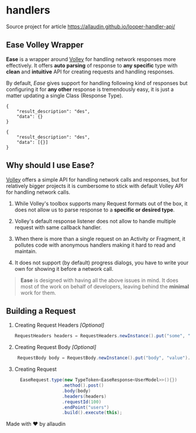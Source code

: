 # handlers
Source project for article https://allaudin.github.io/looper-handler-api/


## Ease Volley Wrapper

**Ease** is a wrapper around [Volley](https://github.com/google/volley) for handling network 
responses more effectively. It offers **auto parsing** of response to **any specific** type with **clean**
and **intuitive** API for creating requests and handling responses.

By default, _Ease_ gives support for handling following kind of responses but configuring it 
for **any other** response is tremendously easy, it is just a matter updating a single Class (Response Type). 

    {
 	    "result_description": "des",
 	    "data": {}
    }
                 
    {
  	    "result_description": "des",
  	    "data": [{}]
    }

## Why should I use Ease?

[Volley](https://github.com/google/volley) offers a simple API for handling network calls and responses, 
but for relatively bigger projects it is cumbersome to stick with default Volley API for handling 
network calls.

1. While Volley's toolbox supports many Request formats out of the box, it does not allow us to parse response 
to a **specific or desired type**. 

2. Volley's default response listener does not allow to handle multiple request with same callback handler.

3. When there is more than a single request on an Activity or Fragment, it pollutes code with anonymous 
handlers making it hard to read and maintain.

4. It does not support (by default) progress dialogs, you have to write your own for showing it before a 
network call.


> **Ease** is designed with having all the above issues in mind. It does most of the work on behalf of 
> developers, leaving behind the **minimal** work for them.



## Building a Request

  1. Creating Request Headers *[Optional]*
  
      ```java
      RequestHeaders headers = RequestHeaders.newInstance().put("some", "value").put("key", "va");
      ```
  2. Creating Request Body *[Optional]*   
  
      ```java
       RequestBody body = RequestBody.newInstance().put("body", "value").put("other", "val");
      ```
  
  3. Creating Request
  
  
      ```java
        EaseRequest.type(new TypeToken<EaseResponse<UserModel>>(){})
                        .method().post()
                        .body(body)
                        .headers(headers)
                        .requestId(100)
                        .endPoint("users")
                        .build().execute(this);
      ```

Made with :heart: by allaudin
